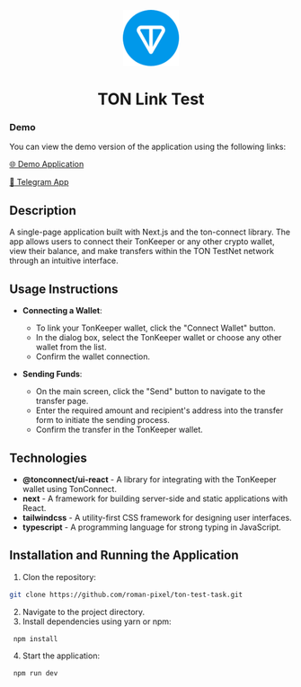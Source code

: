<p align="center">
  <img src="docs/images/ton-logo.svg" alt="Project Logo" width="100"/>
</p>

<h1 align="center">TON Link Test</h1>

### Demo

You can view the demo version of the application using the following links:

[🌐 Demo Application](https://ton-test-task.vercel.app)

[📱 Telegram App](https://t.me/ton_link_test_bot)

## Description

A single-page application built with Next.js and the ton-connect library. The app allows users to connect their TonKeeper or any other crypto wallet, view their balance, and make transfers within the TON TestNet network through an intuitive interface.

## Usage Instructions

- **Connecting a Wallet**:

  - To link your TonKeeper wallet, click the "Connect Wallet" button.
  - In the dialog box, select the TonKeeper wallet or choose any other wallet from the list.
  - Confirm the wallet connection.
- **Sending Funds**:

  - On the main screen, click the "Send" button to navigate to the transfer page.
  - Enter the required amount and recipient's address into the transfer form to initiate the sending process.
  - Confirm the transfer in the TonKeeper wallet.

## Technologies

- **@tonconnect/ui-react** - A library for integrating with the TonKeeper wallet using TonConnect.
- **next** - A framework for building server-side and static applications with React.
- **tailwindcss** - A utility-first CSS framework for designing user interfaces.
- **typescript** - A programming language for strong typing in JavaScript.

## Installation and Running the Application

1. Clon the repository:

```bash
git clone https://github.com/roman-pixel/ton-test-task.git
```

2. Navigate to the project directory.
3. Install dependencies using yarn or npm:

```bash
 npm install
```

4. Start the application:

```bash
 npm run dev
```
